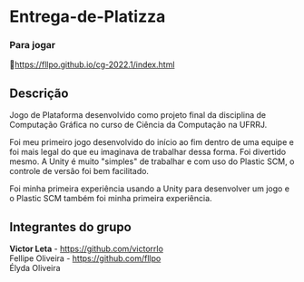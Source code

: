 # Entrega-de-Platizza

### Para jogar
🔗https://fllpo.github.io/cg-2022.1/index.html

## Descrição 
Jogo de Plataforma desenvolvido como projeto final da disciplina de Computação Gráfica no curso de Ciência da Computação na UFRRJ.

Foi meu primeiro jogo desenvolvido do início ao fim dentro de uma equipe e foi mais legal do que eu imaginava de trabalhar dessa forma. Foi divertido mesmo.
A Unity é muito "simples" de trabalhar e com uso do Plastic SCM, o controle de versão foi bem facilitado.

Foi minha primeira experiência usando a Unity para desenvolver um jogo e o Plastic SCM também foi minha primeira experiência.

## Integrantes do grupo
<b>Victor Leta</b> - https://github.com/victorrlo<br>
Fellipe Oliveira - https://github.com/fllpo<br>
Élyda Oliveira<br>
